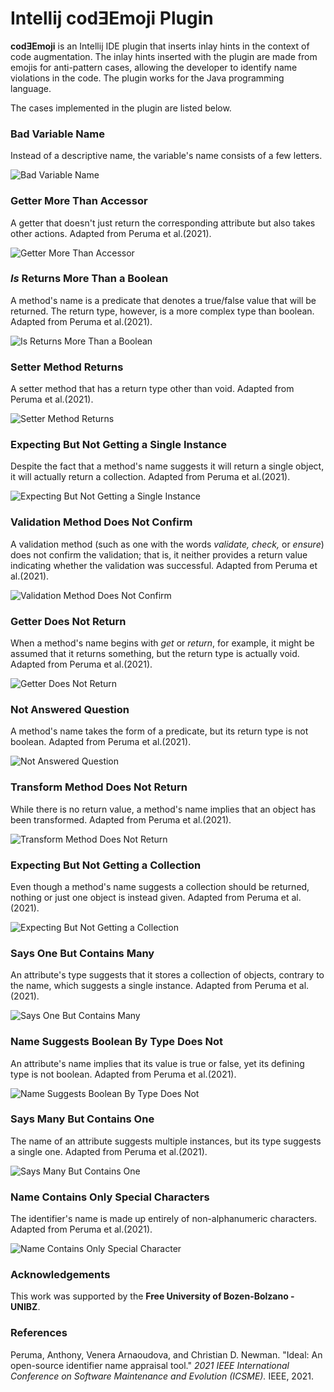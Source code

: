 <!-- Plugin description -->

# Intellij codƎEmoji Plugin

**codƎEmoji** is an Intellij IDE plugin that inserts inlay hints in the context of code augmentation. The inlay hints inserted with the plugin
are made from emojis for anti-pattern cases, allowing the developer to identify name violations in the code. The plugin works for the Java
programming language.

The cases implemented in the plugin are listed below.

### Bad Variable Name

Instead of a descriptive name, the variable's name consists of a few letters.

![Bad Variable Name](https://raw.githubusercontent.com/codeemoji/codeemoji-plugin/develop/docs/images/badvariablename.png)

### Getter More Than Accessor

A getter that doesn't just return the corresponding attribute but also takes other actions. Adapted from Peruma et al.(2021).

![Getter More Than Accessor](https://raw.githubusercontent.com/codeemoji/codeemoji-plugin/develop/docs/images/gettermorethanaccessor.png)

### _Is_ Returns More Than a Boolean

A method's name is a predicate that denotes a true/false value that will be returned. The return type, however, is a more complex type than boolean.
Adapted from Peruma et al.(2021).

![Is Returns More Than a Boolean](https://raw.githubusercontent.com/codeemoji/codeemoji-plugin/develop/docs/images/isreturnsmorethanaboolean.png)

### Setter Method Returns

A setter method that has a return type other than void. Adapted from Peruma et al.(2021).

![Setter Method Returns](https://raw.githubusercontent.com/codeemoji/codeemoji-plugin/develop/docs/images/settermethodreturns.png)

### Expecting But Not Getting a Single Instance

Despite the fact that a method's name suggests it will return a single object, it will actually return a collection. Adapted from Peruma et al.(2021).

![Expecting But Not Getting a Single Instance](https://raw.githubusercontent.com/codeemoji/codeemoji-plugin/develop/docs/images/expectingbutnotgettingasingleinstance.png)

### Validation Method Does Not Confirm

A validation method (such as one with the words <em>validate,</em> <em>check,</em> or <em>ensure</em>) does not confirm the validation; that is, it
neither provides a return value indicating whether the validation was successful. Adapted from Peruma et al.(2021).

![Validation Method Does Not Confirm](https://raw.githubusercontent.com/codeemoji/codeemoji-plugin/develop/docs/images/validationmethoddoesnotconfirm.png)

### Getter Does Not Return

When a method's name begins with <em>get</em> or <em>return</em>, for example, it might be assumed that it returns something, but the return type is
actually void. Adapted from Peruma et al.(2021).

![Getter Does Not Return](https://raw.githubusercontent.com/codeemoji/codeemoji-plugin/develop/docs/images/getterdoesnotreturn.png)

### Not Answered Question

A method's name takes the form of a predicate, but its return type is not boolean. Adapted from Peruma et al.(2021).

![Not Answered Question](https://raw.githubusercontent.com/codeemoji/codeemoji-plugin/develop/docs/images/notansweredquestion.png)

### Transform Method Does Not Return

While there is no return value, a method's name implies that an object has been transformed. Adapted from Peruma et al.(2021).

![Transform Method Does Not Return](https://raw.githubusercontent.com/codeemoji/codeemoji-plugin/develop/docs/images/transformmethoddoesnotreturn.png)

### Expecting But Not Getting a Collection

Even though a method's name suggests a collection should be returned, nothing or just one object is instead given. Adapted from Peruma et al.(2021).

![Expecting But Not Getting a Collection](https://raw.githubusercontent.com/codeemoji/codeemoji-plugin/develop/docs/images/expectingbutnotgettingacollection.png)

### Says One But Contains Many

An attribute's type suggests that it stores a collection of objects, contrary to the name, which suggests a single instance. Adapted from Peruma et
al.(2021).

![Says One But Contains Many](https://raw.githubusercontent.com/codeemoji/codeemoji-plugin/develop/docs/images/saysonebutcontainsmany.png)

### Name Suggests Boolean By Type Does Not

An attribute's name implies that its value is true or false, yet its defining type is not boolean. Adapted from Peruma et al.(2021).

![Name Suggests Boolean By Type Does Not](https://raw.githubusercontent.com/codeemoji/codeemoji-plugin/develop/docs/images/namesuggestsbooleanbytypedoesnot.png)

### Says Many But Contains One

The name of an attribute suggests multiple instances, but its type suggests a single one. Adapted from Peruma et al.(2021).

![Says Many But Contains One](https://raw.githubusercontent.com/codeemoji/codeemoji-plugin/develop/docs/images/saysmanybutcontainsone.png)

### Name Contains Only Special Characters

The identifier's name is made up entirely of non-alphanumeric characters. Adapted from Peruma et al.(2021).

![Name Contains Only Special Character](https://raw.githubusercontent.com/codeemoji/codeemoji-plugin/develop/docs/images/namecontainsonlyspecialcharacters.png)

### Acknowledgements

This work was supported by the **Free University of Bozen-Bolzano - UNIBZ**.

### References

Peruma, Anthony, Venera Arnaoudova, and Christian D. Newman. "Ideal: An open-source identifier name appraisal tool." _2021 IEEE International
Conference on Software Maintenance and Evolution (ICSME)._ IEEE, 2021.

<!-- Plugin description end -->

